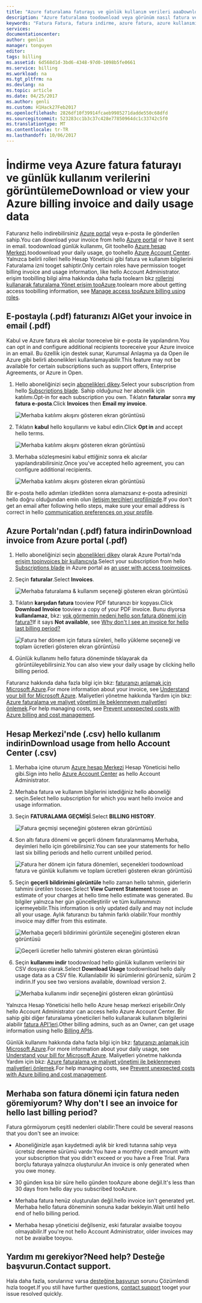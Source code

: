 ```yaml
---
title: "Azure faturalama faturayı ve günlük kullanım verileri aaaDownload | Microsoft Docs"
description: "Azure faturalama toodownload veya görünüm nasıl fatura ve günlük kullanım verilerini açıklar."
keywords: "Fatura Fatura, fatura indirme, azure fatura, azure kullanımı"
services: 
documentationcenter: 
author: genlin
manager: tonguyen
editor: 
tags: billing
ms.assetid: 6d568d1d-3bd6-4348-97d0-1098b5fe0661
ms.service: billing
ms.workload: na
ms.tgt_pltfrm: na
ms.devlang: na
ms.topic: article
ms.date: 04/25/2017
ms.author: genli
ms.custom: H1Hack27Feb2017
ms.openlocfilehash: 2826df10f39914fcaeb9985271dadde550c68dfd
ms.sourcegitcommit: 523283cc1b3c37c428e77850964dc1c33742c5f0
ms.translationtype: MT
ms.contentlocale: tr-TR
ms.lasthandoff: 10/06/2017
---
```

# <a name="download-or-view-your-azure-billing-invoice-and-daily-usage-data"></a><span data-ttu-id="e2b8a-104">İndirme veya Azure fatura faturayı ve günlük kullanım verilerini görüntüleme</span><span class="sxs-lookup"><span data-stu-id="e2b8a-104">Download or view your Azure billing invoice and daily usage data</span></span>
<span data-ttu-id="e2b8a-105">Faturanız hello indirebilirsiniz [Azure portal](https://portal.azure.com/#blade/Microsoft_Azure_Billing/SubscriptionsBlade) veya e-posta ile gönderilen sahip.</span><span class="sxs-lookup"><span data-stu-id="e2b8a-105">You can download your invoice from hello [Azure portal](https://portal.azure.com/#blade/Microsoft_Azure_Billing/SubscriptionsBlade) or have it sent in email.</span></span> <span data-ttu-id="e2b8a-106">toodownload günlük kullanımı, Git toohello [Azure hesap Merkezi](https://account.windowsazure.com).</span><span class="sxs-lookup"><span data-stu-id="e2b8a-106">toodownload your daily usage, go toohello [Azure Account Center](https://account.windowsazure.com).</span></span> <span data-ttu-id="e2b8a-107">Yalnızca belirli rolleri hello Hesap Yöneticisi gibi fatura ve kullanım bilgilerini Faturalama izni tooget sahiptir.</span><span class="sxs-lookup"><span data-stu-id="e2b8a-107">Only certain roles have permission tooget billing invoice and usage information, like hello Account Administrator.</span></span> <span data-ttu-id="e2b8a-108">erişim toobilling bilgi alma hakkında daha fazla toolearn bkz [rollerini kullanarak faturalama Yönet erişim tooAzure](billing-manage-access.md).</span><span class="sxs-lookup"><span data-stu-id="e2b8a-108">toolearn more about getting access toobilling information, see [Manage access tooAzure billing using roles](billing-manage-access.md).</span></span>

## <a name="get-your-invoice-in-email-pdf"></a><span data-ttu-id="e2b8a-109">E-postayla (.pdf) faturanızı Al</span><span class="sxs-lookup"><span data-stu-id="e2b8a-109">Get your invoice in email (.pdf)</span></span>
<span data-ttu-id="e2b8a-110">Kabul ve Azure fatura ek alıcılar tooreceive bir e-posta ile yapılandırın.</span><span class="sxs-lookup"><span data-stu-id="e2b8a-110">You can opt in and configure additional recipients tooreceive your Azure invoice in an email.</span></span> <span data-ttu-id="e2b8a-111">Bu özellik için destek sunar, Kurumsal Anlaşma ya da Open ile Azure gibi belirli abonelikleri kullanılamayabilir.</span><span class="sxs-lookup"><span data-stu-id="e2b8a-111">This feature may not be available for certain subscriptions such as support offers, Enterprise Agreements, or Azure in Open.</span></span>

1. <span data-ttu-id="e2b8a-112">Hello aboneliğinizi seçin [abonelikleri dikey](https://portal.azure.com/#blade/Microsoft_Azure_Billing/SubscriptionsBlade).</span><span class="sxs-lookup"><span data-stu-id="e2b8a-112">Select your subscription from hello [Subscriptions blade](https://portal.azure.com/#blade/Microsoft_Azure_Billing/SubscriptionsBlade).</span></span> <span data-ttu-id="e2b8a-113">Sahip olduğunuz her abonelik için katılımı.</span><span class="sxs-lookup"><span data-stu-id="e2b8a-113">Opt-in for each subscription you own.</span></span> <span data-ttu-id="e2b8a-114">Tıklatın **faturalar** sonra **my fatura e-posta**.</span><span class="sxs-lookup"><span data-stu-id="e2b8a-114">Click **Invoices** then **Email my invoice**.</span></span> 

    ![Merhaba katılımı akışını gösteren ekran görüntüsü](./media/billing-download-azure-invoice-daily-usage-date/InvoicesDeepLink.PNG)
    
2. <span data-ttu-id="e2b8a-116">Tıklatın **kabul** hello koşullarını ve kabul edin.</span><span class="sxs-lookup"><span data-stu-id="e2b8a-116">Click **Opt in** and accept hello terms.</span></span>

    ![Merhaba katılımı akışını gösteren ekran görüntüsü](./media/billing-download-azure-invoice-daily-usage-date/InvoiceArticleStep2.PNG)
 
3. <span data-ttu-id="e2b8a-118">Merhaba sözleşmesini kabul ettiğiniz sonra ek alıcılar yapılandırabilirsiniz.</span><span class="sxs-lookup"><span data-stu-id="e2b8a-118">Once you've accepted hello agreement, you can configure additional recipients.</span></span>

    ![Merhaba katılımı akışını gösteren ekran görüntüsü](./media/billing-download-azure-invoice-daily-usage-date/InvoiceArticleStep3.PNG)
    
<span data-ttu-id="e2b8a-120">Bir e-posta hello adımları izledikten sonra alamazsanız e-posta adresinizi hello doğru olduğundan emin olun [iletişim tercihleri profilinizde](https://account.windowsazure.com/profile).</span><span class="sxs-lookup"><span data-stu-id="e2b8a-120">If you don't get an email after following hello steps, make sure your email address is correct in hello [communication preferences on your profile](https://account.windowsazure.com/profile).</span></span>

## <a name="download-invoice-from-azure-portal-pdf"></a><span data-ttu-id="e2b8a-121">Azure Portalı'ndan (.pdf) fatura indirin</span><span class="sxs-lookup"><span data-stu-id="e2b8a-121">Download invoice from Azure portal (.pdf)</span></span>

1. <span data-ttu-id="e2b8a-122">Hello aboneliğinizi seçin [abonelikleri dikey](https://portal.azure.com/#blade/Microsoft_Azure_Billing/SubscriptionsBlade) olarak Azure Portalı'nda [erişim tooinvoices bir kullanıcıyla](billing-manage-access.md).</span><span class="sxs-lookup"><span data-stu-id="e2b8a-122">Select your subscription from hello [Subscriptions blade](https://portal.azure.com/#blade/Microsoft_Azure_Billing/SubscriptionsBlade) in Azure portal as [an user with access tooinvoices](billing-manage-access.md).</span></span>

2. <span data-ttu-id="e2b8a-123">Seçin **faturalar**.</span><span class="sxs-lookup"><span data-stu-id="e2b8a-123">Select **Invoices**.</span></span> 

    ![Merhaba faturalama & kullanım seçeneği gösteren ekran görüntüsü](./media/billing-download-azure-invoice-daily-usage-date/billingandusage.png) 

3. <span data-ttu-id="e2b8a-125">Tıklatın **karşıdan fatura** tooview PDF faturanızı bir kopyası.</span><span class="sxs-lookup"><span data-stu-id="e2b8a-125">Click **Download Invoice** tooview a copy of your PDF invoice.</span></span> <span data-ttu-id="e2b8a-126">Bunu diyorsa **kullanılamaz**, bkz: [yok görmemin nedeni hello son fatura dönemi için fatura?](#noinvoice)</span><span class="sxs-lookup"><span data-stu-id="e2b8a-126">If it says **Not available**, see [Why don't I see an invoice for hello last billing period?](#noinvoice)</span></span>

    ![Fatura her dönem için fatura süreleri, hello yükleme seçeneği ve toplam ücretleri gösteren ekran görüntüsü](./media/billing-download-azure-invoice-daily-usage-date/billing4.png)

4. <span data-ttu-id="e2b8a-128">Günlük kullanımı hello fatura döneminde tıklayarak da görüntüleyebilirsiniz.</span><span class="sxs-lookup"><span data-stu-id="e2b8a-128">You can also view your daily usage by clicking hello billing period.</span></span> 

<span data-ttu-id="e2b8a-129">Faturanız hakkında daha fazla bilgi için bkz: [faturanızı anlamak için Microsoft Azure](billing-understand-your-bill.md).</span><span class="sxs-lookup"><span data-stu-id="e2b8a-129">For more information about your invoice, see [Understand your bill for Microsoft Azure](billing-understand-your-bill.md).</span></span> <span data-ttu-id="e2b8a-130">Maliyetleri yönetme hakkında Yardım için bkz: [Azure faturalama ve maliyet yönetimi ile beklenmeyen maliyetleri önlemek](billing-getting-started.md).</span><span class="sxs-lookup"><span data-stu-id="e2b8a-130">For help managing costs, see [Prevent unexpected costs with Azure billing and cost management](billing-getting-started.md).</span></span>

## <a name="download-usage-from-hello-account-center-csv"></a><span data-ttu-id="e2b8a-131">Hesap Merkezi'nde (.csv) hello kullanım indirin</span><span class="sxs-lookup"><span data-stu-id="e2b8a-131">Download usage from hello Account Center (.csv)</span></span>

1. <span data-ttu-id="e2b8a-132">Merhaba içine oturum [Azure hesap Merkezi](https://account.windowsazure.com/subscriptions) Hesap Yöneticisi hello gibi.</span><span class="sxs-lookup"><span data-stu-id="e2b8a-132">Sign into hello [Azure Account Center](https://account.windowsazure.com/subscriptions) as hello Account Administrator.</span></span>

2. <span data-ttu-id="e2b8a-133">Merhaba fatura ve kullanım bilgilerini istediğiniz hello aboneliği seçin.</span><span class="sxs-lookup"><span data-stu-id="e2b8a-133">Select hello subscription for which you want hello invoice and usage information.</span></span>

3. <span data-ttu-id="e2b8a-134">Seçin **FATURALAMA GEÇMİŞİ**.</span><span class="sxs-lookup"><span data-stu-id="e2b8a-134">Select **BILLING HISTORY**.</span></span> 

    ![Fatura geçmişi seçeneğini gösteren ekran görüntüsü](./media/billing-download-azure-invoice-daily-usage-date/Billinghisotry.png)

4. <span data-ttu-id="e2b8a-136">Son altı fatura dönemi ve geçerli dönem faturalanmamış Merhaba, deyimleri hello için görebilirsiniz.</span><span class="sxs-lookup"><span data-stu-id="e2b8a-136">You can see your statements for hello last six billing periods and hello current unbilled period.</span></span> 

    ![Fatura her dönem için fatura dönemleri, seçenekleri toodownload fatura ve günlük kullanımı ve toplam ücretleri gösteren ekran görüntüsü](./media/billing-download-azure-invoice-daily-usage-date/billingSum.png)

5. <span data-ttu-id="e2b8a-138">Seçin **geçerli bildirimini görüntüle** hello zaman hello tahmin, giderlerin tahmini üretilen toosee.</span><span class="sxs-lookup"><span data-stu-id="e2b8a-138">Select **View Current Statement** toosee an estimate of your charges at hello time hello estimate was generated.</span></span> <span data-ttu-id="e2b8a-139">Bu bilgiler yalnızca her gün güncelleştirilir ve tüm kullanımınızı içermeyebilir.</span><span class="sxs-lookup"><span data-stu-id="e2b8a-139">This information is only updated daily and may not include all your usage.</span></span> <span data-ttu-id="e2b8a-140">Aylık faturanızı bu tahmin farklı olabilir.</span><span class="sxs-lookup"><span data-stu-id="e2b8a-140">Your monthly invoice may differ from this estimate.</span></span>

    ![Merhaba geçerli bildirimini görüntüle seçeneğini gösteren ekran görüntüsü](./media/billing-download-azure-invoice-daily-usage-date/billingSum2.png)

    ![Geçerli ücretler hello tahmini gösteren ekran görüntüsü](./media/billing-download-azure-invoice-daily-usage-date/billingSum3.png)

6. <span data-ttu-id="e2b8a-143">Seçin **kullanımı indir** toodownload hello günlük kullanım verilerini bir CSV dosyası olarak.</span><span class="sxs-lookup"><span data-stu-id="e2b8a-143">Select **Download Usage** toodownload hello daily usage data as a CSV file.</span></span> <span data-ttu-id="e2b8a-144">Kullanılabilir iki sürümlerini görürseniz, sürüm 2 indirin.</span><span class="sxs-lookup"><span data-stu-id="e2b8a-144">If you see two versions available, download version 2.</span></span>

    ![Merhaba kullanımı indir seçeneğini gösteren ekran görüntüsü](./media/billing-download-azure-invoice-daily-usage-date/DLusage.png)

<span data-ttu-id="e2b8a-146">Yalnızca Hesap Yöneticisi hello hello Azure hesap merkezi erişebilir.</span><span class="sxs-lookup"><span data-stu-id="e2b8a-146">Only hello Account Administrator can access hello Azure Account Center.</span></span> <span data-ttu-id="e2b8a-147">Bir sahip gibi diğer faturalama yöneticileri hello kullanarak kullanım bilgilerini alabilir [fatura API'leri](billing-usage-rate-card-overview.md).</span><span class="sxs-lookup"><span data-stu-id="e2b8a-147">Other billing admins, such as an Owner, can get usage information using hello [Billing APIs](billing-usage-rate-card-overview.md).</span></span>

<span data-ttu-id="e2b8a-148">Günlük kullanımı hakkında daha fazla bilgi için bkz: [faturanızı anlamak için Microsoft Azure](billing-understand-your-bill.md).</span><span class="sxs-lookup"><span data-stu-id="e2b8a-148">For more information about your daily usage, see [Understand your bill for Microsoft Azure](billing-understand-your-bill.md).</span></span> <span data-ttu-id="e2b8a-149">Maliyetleri yönetme hakkında Yardım için bkz: [Azure faturalama ve maliyet yönetimi ile beklenmeyen maliyetleri önlemek](billing-getting-started.md).</span><span class="sxs-lookup"><span data-stu-id="e2b8a-149">For help managing costs, see [Prevent unexpected costs with Azure billing and cost management](billing-getting-started.md).</span></span>

## <span data-ttu-id="e2b8a-150"><a name="noinvoice"></a>Merhaba son fatura dönemi için fatura neden göremiyorum?</span><span class="sxs-lookup"><span data-stu-id="e2b8a-150"><a name="noinvoice"></a> Why don't I see an invoice for hello last billing period?</span></span>

<span data-ttu-id="e2b8a-151">Fatura görmüyorum çeşitli nedenleri olabilir:</span><span class="sxs-lookup"><span data-stu-id="e2b8a-151">There could be several reasons that you don't see an invoice:</span></span>

- <span data-ttu-id="e2b8a-152">Aboneliğinizle aşan kaydetmedi aylık bir kredi tutarına sahip veya ücretsiz deneme sürümü vardır.</span><span class="sxs-lookup"><span data-stu-id="e2b8a-152">You have a monthly credit amount with your subscription that you didn't exceed or you have a Free Trial.</span></span> <span data-ttu-id="e2b8a-153">Para borçlu faturaya yalnızca oluşturulur.</span><span class="sxs-lookup"><span data-stu-id="e2b8a-153">An invoice is only generated when you owe money.</span></span>

- <span data-ttu-id="e2b8a-154">30 günden kısa bir süre hello günden tooAzure abone değil.</span><span class="sxs-lookup"><span data-stu-id="e2b8a-154">It's less than 30 days from hello day you subscribed tooAzure.</span></span>

- <span data-ttu-id="e2b8a-155">Merhaba fatura henüz oluşturulan değil.</span><span class="sxs-lookup"><span data-stu-id="e2b8a-155">hello invoice isn't generated yet.</span></span> <span data-ttu-id="e2b8a-156">Merhaba hello fatura döneminin sonuna kadar bekleyin.</span><span class="sxs-lookup"><span data-stu-id="e2b8a-156">Wait until hello end of hello billing period.</span></span>

- <span data-ttu-id="e2b8a-157">Merhaba hesap yöneticisi değilseniz, eski faturalar avaialbe tooyou olmayabilir.</span><span class="sxs-lookup"><span data-stu-id="e2b8a-157">If you're not hello Account Administrator, older invoices may not be avaialbe tooyou.</span></span>

## <a name="need-help-contact-support"></a><span data-ttu-id="e2b8a-158">Yardım mı gerekiyor?</span><span class="sxs-lookup"><span data-stu-id="e2b8a-158">Need help?</span></span> <span data-ttu-id="e2b8a-159">Desteğe başvurun.</span><span class="sxs-lookup"><span data-stu-id="e2b8a-159">Contact support.</span></span>
<span data-ttu-id="e2b8a-160">Hala daha fazla, sorularınız varsa [desteğine başvurun](https://portal.azure.com/?#blade/Microsoft_Azure_Support/HelpAndSupportBlade) sorunu Çözümlendi hızla tooget.</span><span class="sxs-lookup"><span data-stu-id="e2b8a-160">If you still have further questions, [contact support](https://portal.azure.com/?#blade/Microsoft_Azure_Support/HelpAndSupportBlade) tooget your issue resolved quickly.</span></span>

